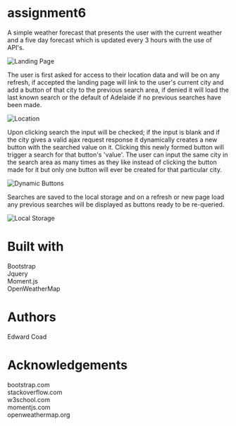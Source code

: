 # assignment6
A simple weather forecast that presents the user with the current weather and a five day forecast which is updated every 3 hours with the use of API's.

![Landing Page](/assets/images/screenShots/landingPage.jpeg?raw=true "landingPage")

The user is first asked for access to their location data and will be on any refresh, if accepted the landing page will link to the user's current city and add a button of that city to the previous search area, if denied it will load the last known search or the default of Adelaide if no previous searches have been made.

![Location](/assets/images/screenShots/location.jpeg?raw=true "location") 

Upon clicking search the input will be checked; if the input is blank and if the city gives a valid ajax request response it dynamically creates a new button with the searched value on it. Clicking this newly formed button will trigger a search for that button's 'value'. The user can input the same city in the search area as many times as they like instead of clicking the button made for it but only one button will ever be created for that particular city.

![Dynamic Buttons](/assets/images/screenShots/dynamicButtons.jpeg?raw=true "dynamicButtons") 

Searches are saved to the local storage and on a refresh or new page load any previous searches will be displayed as buttons ready to be re-queried.

![Local Storage](/assets/images/screenShots/localStorage.jpeg?raw=true "localStorage") 

# Built with

Bootstrap\
Jquery\
Moment.js\
OpenWeatherMap

# Authors 

Edward Coad

# Acknowledgements

bootstrap.com\
stackoverflow.com\
w3school.com\
momentjs.com\
openweathermap.org
